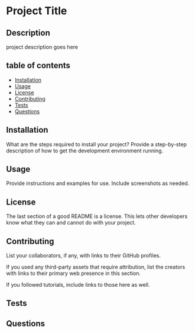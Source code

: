 # Project Title

## Description
project description goes here

## table of contents

* [Installation](#installation)
* [Usage](#usage)
* [License](#license)
* [Contributing](#contributing)
* [Tests](#tests)
* [Questions](#questions)

## Installation
What are the steps required to install your project? Provide a step-by-step description of how to get the development environment running.

## Usage
Provide instructions and examples for use. Include screenshots as needed.

## License
The last section of a good README is a license. This lets other developers know what they can and cannot do with your project.

## Contributing
List your collaborators, if any, with links to their GitHub profiles.

If you used any third-party assets that require attribution, list the creators with links to their primary web presence in this section.

If you followed tutorials, include links to those here as well.


## Tests

## Questions
